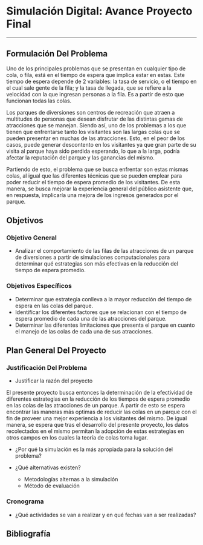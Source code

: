 # Simulación Digital: Avance Proyecto Final

---

## Formulación Del Problema

Uno de los principales problemas que se presentan en cualquier tipo de cola, o fila, está en el tiempo de espera que implica estar en estas. Este tiempo de espera depende de 2 variables: la tasa de servicio, o el tiempo en el cual sale gente de la fila; y la tasa de llegada, que se refiere a la velocidad con la que ingresan personas a la fila. Es a partir de esto que funcionan todas las colas.

Los parques de diversiones son centros de recreación que atraen a multitudes de personas que desean disfrutar de las distintas gamas de atracciones que se manejan. Siendo así, uno de los problemas a los que tienen que enfrentarse tanto los visitantes son las largas colas que se pueden presentar en muchas de las atracciones. Esto, en el peor de los casos, puede generar descontento en los visitantes ya que gran parte de su visita al parque haya sido perdida esperando, lo que a la larga, podría afectar la reputación del parque y las ganancias del mismo.

Partiendo de esto, el problema que se busca enfrentar son estas mismas colas, al igual que las diferentes técnicas que se pueden emplear para poder reducir el tiempo de espera promedio de los visitantes. De esta manera, se busca mejorar la experiencia general del público asistente que, en respuesta, implicaría una mejora de los ingresos generados por el parque.

## Objetivos

### Objetivo General

-   Analizar el comportamiento de las filas de las atracciones de un parque de diversiones a partir de simulaciones computacionales para determinar qué estrategias son más efectivas en la reducción del tiempo de espera promedio.

### Objetivos Específicos

-   Determinar que estrategia conlleva a la mayor reducción del tiempo de espera en las colas del parque.
-   Identificar los diferentes factores que se relacionan con el tiempo de espera promedio de cada una de las atracciones del parque.
-   Determinar las diferentes limitaciones que presenta el parque en cuanto el manejo de las colas de cada una de sus atracciones.

## Plan General Del Proyecto

### Justificación Del Problema

-   Justificar la razón del proyecto

El presente proyecto busca entonces la determinación de la efectividad de diferentes estrategias en la reducción de los tiempos de espera promedio en las colas de las atracciones de un parque. A partir de esto se espera encontrar las maneras más optimas de reducir las colas en un parque con el fin de proveer una mejor experiencia a los visitantes del mismo. De igual manera, se espera que tras el desarrollo del presente proyecto, los datos recolectados en el mismo permitan la adopción de estas estrategias en otros campos en los cuales la teoría de colas toma lugar.

-   ¿Por qué la simulación es la más apropiada para la solución del problema?

-   ¿Qué alternativas existen?
    -   Metodologías alternas a la simulación
    -   Método de evaluación

### Cronograma

-   ¿Qué actividades se van a realizar y en qué fechas van a ser realizadas?

## Bibliografía
